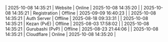 | 2025-10-08 14:35:21 | Website | Online | 2025-10-08 14:35:20 |
| 2025-10-08 14:35:21 | Registration | Offline | 2025-09-09 16:40:23 |
| 2025-10-08 14:35:21 | Auth Server | Offline | 2025-08-18 09:33:31 |
| 2025-10-08 14:35:21 | Kezan (PvE) | Offline | 2025-08-03 17:58:02 |
| 2025-10-08 14:35:21 | Gurubashi (PvP) | Offline | 2025-08-23 21:44:06 |
| 2025-10-08 14:35:21 | Cloudflare | Online | 2025-10-08 14:35:20 |
